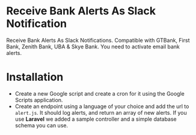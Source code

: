 # Receive Bank Alerts As Slack Notification

Receive Bank Alerts As Slack Notifications. Compatible with GTBank, First Bank, Zenith Bank, UBA &amp; Skye Bank. You need to activate email bank alerts.

# Installation

* Create a new Google script and create a cron for it using the Google Scripts application.
* Create an endpoint using a language of your choice and add the url to `alert.js`. It should log alerts, and return an array of new alerts. If you use **Laravel** we added a sample controller and a simple database schema you can use.
